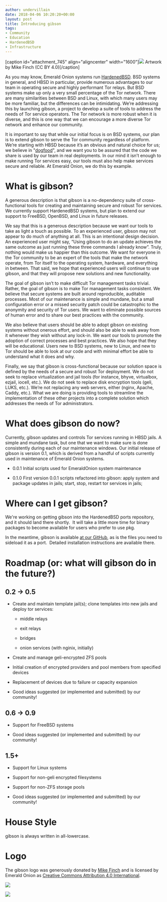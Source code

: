 ```yaml
---
author: undervillain
date: 2018-04-06 10:20:20+00:00
layout: post
title: Introducing gibson
tags:
- Community
- Education
- HardenedBSD
- Infrastructure
---
```


[caption id="attachment_745" align="aligncenter" width="1600"]![](https://emeraldonion.org/wp-content/uploads/2018/04/Outline-Long.jpg) Artwork by Mike Finch (CC BY 4.0)[/caption]



As you may know, Emerald Onion systems run [HardenedBSD](https://hardenedbsd.org/). BSD systems in general, and HBSD in particular, provide numerous advantages to our team in operating secure and highly performant Tor relays. But BSD systems make up only a very small percentage of the Tor network. There are many similarities between BSD and Linux, with which many users may be more familiar, but the differences can be intimidating. We’re addressing this by launching gibson, a project to develop a suite of tools to address the needs of Tor service operators. The Tor network is more robust when it is diverse, and this is one way that we can encourage a more diverse Tor network and enhance our community.

It is important to say that while our initial focus is on BSD systems, our plan is to extend gibson to serve the Tor community regardless of platform. We’re starting with HBSD because it’s an obvious and natural choice for us; we believe in "[dogfood](https://en.wikipedia.org/wiki/Eating_your_own_dog_food)", and we want you to be assured that the code we share is used by our team in real deployments. In our mind it isn’t enough to make running Tor services easy, our tools must also help make services secure and reliable. At Emerald Onion, we do this by example.


# What is gibson?


A generous description is that gibson is a no-dependency suite of cross-functional tools for creating and maintaining secure and robust Tor services. We currently support HardenedBSD systems, but plan to extend our support to FreeBSD, OpenBSD, and Linux in future releases.

We say that this is a generous description because we want our tools to take as light a touch as possible. To an experienced user, gibson may not appear to do much of anything at all. This is an intentional design decision. An experienced user might say, “Using gibson to do an update achieves the same outcome as just running these three commands I already know”. Truly, nothing would make us happier than this outcome. We want for everyone in the Tor community to be an expert of the tools that make the network operate, from Tor itself to the operating system, hardware, and everything in between. That said, we hope that experienced users will continue to use gibson, and that they will propose new solutions and new functionality.

The goal of gibson isn’t to make difficult Tor management tasks trivial. Rather, the goal of gibson is to make Tor management tasks consistent. We believe that secure systems are built around reproducible, auditable processes. Most of our maintenance is simple and mundane, but a small configuration error or a missed security patch could be catastrophic to the anonymity and security of Tor users. We want to eliminate possible sources of human error and to share our best practices with the community.

We also believe that users should be able to adopt gibson on existing systems without onerous effort, and should also be able to walk away from it whenever they wish without any lock-in. We want our tools to promote the adoption of correct processes and best practices. We also hope that they will be educational. Users new to BSD systems, new to Linux, and new to Tor should be able to look at our code and with minimal effort be able to understand what it does and why.

Finally, we say that gibson is cross-functional because our solution space is defined by the needs of a secure and robust Tor deployment. We do not seek to replace virtualization and jail tools (for instance, bhyve, virtualbox, ezjail, iocell, etc.). We do not seek to replace disk encryption tools (geli, LUKS, etc.). We’re not replacing any web servers, either (nginx, Apache, Caddy, etc.). What we are doing is providing tools to streamline the implementation of these other projects into a complete solution which addresses the needs of Tor administrators.


# What does gibson do now?


Currently, gibson updates and controls Tor services running in HBSD jails. A simple and mundane task, but one that we want to make sure is done consistently during each of our maintenance windows. Our initial release of gibson is version 0.1, which is derived from a handful of scripts currently used in maintenance of Emerald Onion systems.



 	
  * 0.0.1 Initial scripts used for EmeraldOnion system maintenance

 	
  * 0.1.0 First version 0.0.1 scripts refactored into gibson: apply system and package updates in jails; start, stop, restart tor services in jails;




# Where can I get gibson?


We're working on getting gibson into the HardenedBSD ports repository, and it should land there shortly.  It will take a little more time for binary packages to become available for users who prefer to use pkg.

In the meantime, gibson is available [at our GitHub](https://github.com/emeraldonion/gibson), as is the files you need to sideload it as a port.  Detailed installation instructions are available there.


# Roadmap (or: what will gibson do in the future?)




## 0.2 -> 0.5





 	
  * Create and maintain template jail(s); clone templates into new jails and deploy tor services:

 	
    * middle relays

 	
    * exit relays

 	
    * bridges

 	
    * onion services (with nginix, initially)




 	
  * Create and manage geli-encrypted ZFS pools

 	
  * Initial creation of encrypted providers and pool members from specified devices

 	
  * Replacement of devices due to failure or capacity expansion

 	
  * Good ideas suggested (or implemented and submitted) by our community!




## 0.6 -> 0.9





 	
  * Support for FreeBSD systems

 	
  * Good ideas suggested (or implemented and submitted) by our community!




## 1.5+





 	
  * Support for Linux systems

 	
  * Support for non-geli encrypted filesystems

 	
  * Support for non-ZFS storage pools

 	
  * Good ideas suggested (or implemented and submitted) by our community!




# House Style


gibson is always written in all-lowercase.


# Logo


The gibson logo was generously donated by [Mike Finch](https://twitter.com/mkfnch) and is licensed by Emerald Onion as [Creative Commons Attribution 4.0 International](https://creativecommons.org/licenses/by/4.0/).

[![](https://emeraldonion.org/wp-content/uploads/2018/04/Outline-Short-300x300.jpg)](https://emeraldonion.org/wp-content/uploads/2018/04/Outline-Short.jpg)

[![](https://emeraldonion.org/wp-content/uploads/2018/04/Outline-Long-300x98.jpg)](https://emeraldonion.org/wp-content/uploads/2018/04/Outline-Long.jpg)
